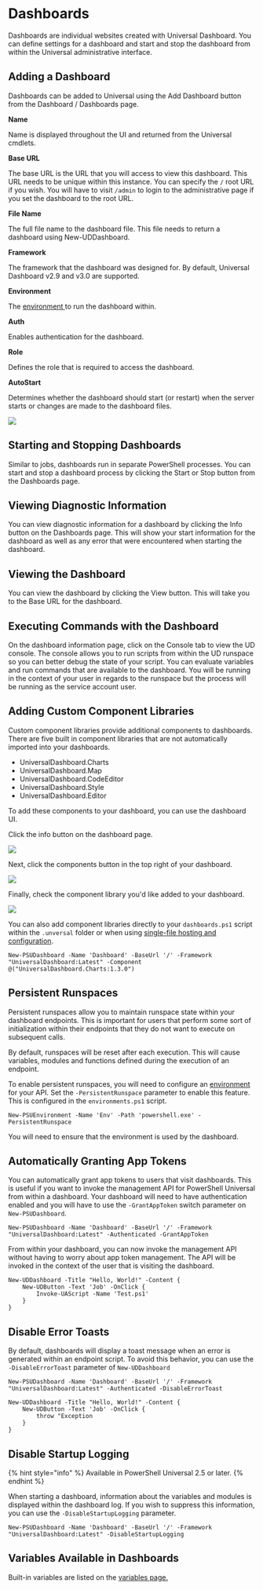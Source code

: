 # Dashboards

Dashboards are individual websites created with Universal Dashboard. You can define settings for a dashboard and start and stop the dashboard from within the Universal administrative interface.

## Adding a Dashboard

Dashboards can be added to Universal using the Add Dashboard button from the Dashboard / Dashboards page.

**Name**

Name is displayed throughout the UI and returned from the Universal cmdlets.

**Base URL**

The base URL is the URL that you will access to view this dashboard. This URL needs to be unique within this instance. You can specify the `/` root URL if you wish. You will have to visit `/admin` to login to the administrative page if you set the dashboard to the root URL.

**File Name**

The full file name to the dashboard file. This file needs to return a dashboard using New-UDDashboard.

**Framework**

The framework that the dashboard was designed for. By default, Universal Dashboard v2.9 and v3.0 are supported.

**Environment**

The [environment ](../../config/environments.md)to run the dashboard within.

**Auth**

Enables authentication for the dashboard.

**Role**

Defines the role that is required to access the dashboard.

**AutoStart**

Determines whether the dashboard should start (or restart) when the server starts or changes are made to the dashboard files.

![](<../../.gitbook/assets/image (178).png>)

## Starting and Stopping Dashboards

Similar to jobs, dashboards run in separate PowerShell processes. You can start and stop a dashboard process by clicking the Start or Stop button from the Dashboards page.

## Viewing Diagnostic Information

You can view diagnostic information for a dashboard by clicking the Info button on the Dashboards page. This will show your start information for the dashboard as well as any error that were encountered when starting the dashboard.

## Viewing the Dashboard

You can view the dashboard by clicking the View button. This will take you to the Base URL for the dashboard.

## Executing Commands with the Dashboard

On the dashboard information page, click on the Console tab to view the UD console. The console allows you to run scripts from within the UD runspace so you can better debug the state of your script. You can evaluate variables and run commands that are available to the dashboard. You will be running in the context of your user in regards to the runspace but the process will be running as the service account user.

## Adding Custom Component Libraries

Custom component libraries provide additional components to dashboards. There are five built in component libraries that are not automatically imported into your dashboards.

* UniversalDashboard.Charts
* UniversalDashboard.Map
* UniversalDashboard.CodeEditor
* UniversalDashboard.Style
* UniversalDashboard.Editor

To add these components to your dashboard, you can use the dashboard UI.

Click the info button on the dashboard page.

![](<../../.gitbook/assets/image (308) (1) (1) (1) (1).png>)

Next, click the components button in the top right of your dashboard.

![](<../../.gitbook/assets/image (299).png>)

Finally, check the component library you'd like added to your dashboard.

![](<../../.gitbook/assets/image (183).png>)

You can also add component libraries directly to your `dashboards.ps1` script within the `.unversal` folder or when using [single-file hosting and configuration](../../config/hosting/single-file.md).

```
New-PSUDashboard -Name 'Dashboard' -BaseUrl '/' -Framework "UniversalDashboard:Latest" -Component @("UniversalDashboard.Charts:1.3.0")
```

## Persistent Runspaces

Persistent runspaces allow you to maintain runspace state within your dashboard endpoints. This is important for users that perform some sort of initialization within their endpoints that they do not want to execute on subsequent calls.

By default, runspaces will be reset after each execution. This will cause variables, modules and functions defined during the execution of an endpoint.

To enable persistent runspaces, you will need to configure an [environment ](../../config/environments.md)for your API. Set the `-PersistentRunspace` parameter to enable this feature. This is configured in the `environments.ps1` script.

```
New-PSUEnvironment -Name 'Env' -Path 'powershell.exe' -PersistentRunspace
```

You will need to ensure that the environment is used by the dashboard.

## Automatically Granting App Tokens

You can automatically grant app tokens to users that visit dashboards. This is useful if you want to invoke the management API for PowerShell Universal from within a dashboard. Your dashboard will need to have authentication enabled and you will have to use the `-GrantAppToken` switch parameter on `New-PSUDashboard`.

```
New-PSUDashboard -Name 'Dashboard' -BaseUrl '/' -Framework "UniversalDashboard:Latest" -Authenticated -GrantAppToken
```

From within your dashboard, you can now invoke the management API without having to worry about app token management. The API will be invoked in the context of the user that is visiting the dashboard.

```
New-UDDashboard -Title "Hello, World!" -Content {
    New-UDButton -Text 'Job' -OnClick {
        Invoke-UAScript -Name 'Test.ps1'
    }
}
```

## Disable Error Toasts

By default, dashboards will display a toast message when an error is generated within an endpoint script. To avoid this behavior, you can use the `-DisableErrorToast` parameter of `New-UDDashboard`

```
New-PSUDashboard -Name 'Dashboard' -BaseUrl '/' -Framework "UniversalDashboard:Latest" -Authenticated -DisableErrorToast
```

```
New-UDDashboard -Title "Hello, World!" -Content {
    New-UDButton -Text 'Job' -OnClick {
        throw "Exception
    }
} 
```

## Disable Startup Logging

{% hint style="info" %}
Available in PowerShell Universal 2.5 or later.&#x20;
{% endhint %}

When starting a dashboard, information about the variables and modules is displayed within the dashboard log. If you wish to suppress this information, you can use the `-DisableStartupLogging` parameter.&#x20;

```
New-PSUDashboard -Name 'Dashboard' -BaseUrl '/' -Framework "UniversalDashboard:Latest" -DisableStartupLogging
```

## Variables Available in Dashboards

Built-in variables are listed on the [variables page.](../../platform/variables.md#dashboards)

